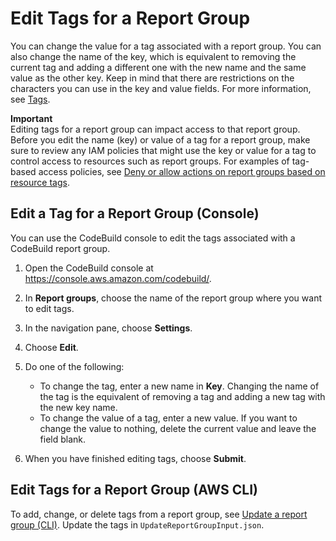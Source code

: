 # Edit Tags for a Report Group<a name="how-to-tag-report-group-update"></a>

You can change the value for a tag associated with a report group\. You can also change the name of the key, which is equivalent to removing the current tag and adding a different one with the new name and the same value as the other key\. Keep in mind that there are restrictions on the characters you can use in the key and value fields\. For more information, see [Tags](limits.md#tag-limits)\.

**Important**  
Editing tags for a report group can impact access to that report group\. Before you edit the name \(key\) or value of a tag for a report group, make sure to review any IAM policies that might use the key or value for a tag to control access to resources such as report groups\. For examples of tag\-based access policies, see [Deny or allow actions on report groups based on resource tags](auth-and-access-control-using-tags.md#report-group-tag-policy-example)\.

## Edit a Tag for a Report Group \(Console\)<a name="how-to-tag-report-group-update-console"></a>

You can use the CodeBuild console to edit the tags associated with a CodeBuild report group\. 

1. Open the CodeBuild console at [https://console\.aws\.amazon\.com/codebuild/](https://console.aws.amazon.com/codebuild/)\.

1. In **Report groups**, choose the name of the report group where you want to edit tags\.

1. In the navigation pane, choose **Settings**\.

1. Choose **Edit**\.

1. Do one of the following:
   + To change the tag, enter a new name in **Key**\. Changing the name of the tag is the equivalent of removing a tag and adding a new tag with the new key name\.
   + To change the value of a tag, enter a new value\. If you want to change the value to nothing, delete the current value and leave the field blank\.

1. When you have finished editing tags, choose **Submit**\.

## Edit Tags for a Report Group \(AWS CLI\)<a name="how-to-tag-report-group-update-cli"></a>

 To add, change, or delete tags from a report group, see [Update a report group \(CLI\)](update-report-group-cli.md)\. Update the tags in `UpdateReportGroupInput.json`\. 